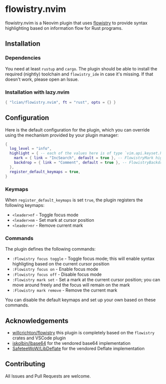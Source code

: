 # flowistry.nvim

flowistry.nvim is a Neovim plugin that uses [flowistry](https://github.com/willcrichton/flowistry) to provide syntax highlighting based on information flow for Rust programs.

## Installation

### Dependencies

You need at least `rustup` and `cargo`.
The plugin should be able to install the required (nightly) toolchain and `flowistry_ide` in case it's missing.
If that doesn't work, please open an Issue.

### Installation with lazy.nvim

```lua
{ "lcian/flowistry.nvim", ft = "rust", opts = {} }
```

## Configuration

Here is the default configuration for the plugin, which you can override using the mechanism provided by your plugin manager:

```lua
{
  log_level = "info",
  highlight = { -- each of the values here is of type `vim.api.keyset.highlight`
    mark = { link = "IncSearch", default = true }, -- FlowistryMark highlight group
    backdrop = { link = "Comment", default = true }, -- FlowistryBackdrop highlight group
  },
  register_default_keymaps = true,
}
```

### Keymaps

When `register_default_keymaps` is set `true`, the plugin registers the following keymaps:

- `<leader>nf` - Toggle focus mode
- `<leader>nm` - Set mark at cursor position
- `<leader>nr` - Remove current mark

### Commands

The plugin defines the following commands:

- `:Flowistry focus toggle` - Toggle focus mode; this will enable syntax highligting based on the current cursor position
- `:Flowistry focus on` - Enable focus mode
- `:Flowistry focus off` - Disable focus mode
- `:Flowistry mark set` - Set a mark at the current cursor position; you can move around freely and the focus will remain on the mark
- `:Flowistry mark remove` - Remove the current mark

You can disable the default keymaps and set up your own based on these commands.

## Acknowledgements

- [willcrichton/flowistry](https://github.com/willcrichton/flowistry) this plugin is completely based on the `flowistry` crates and VSCode plugin
- [iskolbin/lbase64](https://github.com/iskolbin/lbase64) for the vendored base64 implementation
- [SafeteeWoW/LibDeflate](https://github.com/SafeteeWoW/LibDeflate) for the vendored Deflate implementation

## Contributing

All Issues and Pull Requests are welcome.
